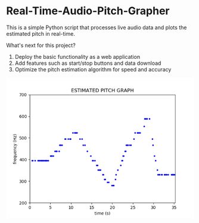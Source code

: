 # Real-Time-Audio-Pitch-Grapher

This is a simple Python script that processes live audio data and plots the estimated pitch in real-time.

What's next for this project?
1) Deploy the basic functionality as a web application
2) Add features such as start/stop buttons and data download
3) Optimize the pitch estimation algorithm for speed and accuracy

![Screenshot](https://github.com/justinbrinkman/Real-Time-Audio-Pitch-Grapher/blob/master/Figure_2.png)


